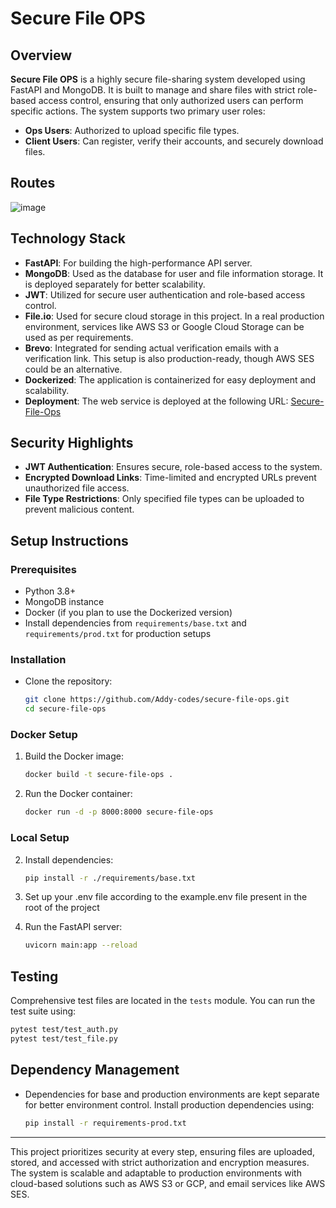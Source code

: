# Secure File OPS

## Overview
**Secure File OPS** is a highly secure file-sharing system developed using FastAPI and MongoDB. It is built to manage and share files with strict role-based access control, ensuring that only authorized users can perform specific actions. The system supports two primary user roles:

- **Ops Users**: Authorized to upload specific file types.
- **Client Users**: Can register, verify their accounts, and securely download files.

## Routes
![image](https://github.com/user-attachments/assets/63694885-2d91-448a-b6e1-ce20e9683e2c)


## Technology Stack
- **FastAPI**: For building the high-performance API server.
- **MongoDB**: Used as the database for user and file information storage. It is deployed separately for better scalability.
- **JWT**: Utilized for secure user authentication and role-based access control.
- **File.io**: Used for secure cloud storage in this project. In a real production environment, services like AWS S3 or Google Cloud Storage can be used as per requirements.
- **Brevo**: Integrated for sending actual verification emails with a verification link. This setup is also production-ready, though AWS SES could be an alternative.
- **Dockerized**: The application is containerized for easy deployment and scalability.
- **Deployment**: The web service is deployed at the following URL: [Secure-File-Ops](https://secure-file-ops.onrender.com/docs)


## Security Highlights
- **JWT Authentication**: Ensures secure, role-based access to the system.
- **Encrypted Download Links**: Time-limited and encrypted URLs prevent unauthorized file access.
- **File Type Restrictions**: Only specified file types can be uploaded to prevent malicious content.

## Setup Instructions

### Prerequisites
- Python 3.8+
- MongoDB instance
- Docker (if you plan to use the Dockerized version)
- Install dependencies from `requirements/base.txt` and `requirements/prod.txt` for production setups

### Installation

- Clone the repository:

    ```bash
    git clone https://github.com/Addy-codes/secure-file-ops.git
    cd secure-file-ops
    ```
    
### Docker Setup

1. Build the Docker image:

    ```bash
    docker build -t secure-file-ops .
    ```

2. Run the Docker container:

    ```bash
    docker run -d -p 8000:8000 secure-file-ops
    ```

### Local Setup

2. Install dependencies:

    ```bash
    pip install -r ./requirements/base.txt
    ```

3. Set up your .env file according to the example.env file present in the root of the project

4. Run the FastAPI server:

    ```bash
    uvicorn main:app --reload
    ```

## Testing
Comprehensive test files are located in the `tests` module. You can run the test suite using:

```bash
pytest test/test_auth.py
pytest test/test_file.py
```

## Dependency Management
- Dependencies for base and production environments are kept separate for better environment control. Install production dependencies using:

    ```bash
    pip install -r requirements-prod.txt
    ```

---

This project prioritizes security at every step, ensuring files are uploaded, stored, and accessed with strict authorization and encryption measures. The system is scalable and adaptable to production environments with cloud-based solutions such as AWS S3 or GCP, and email services like AWS SES.
